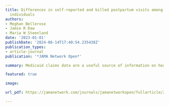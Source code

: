 ```yaml
---
title: Differences in self-reported and billed postpartum visits among Medicaid-insured
  individuals
authors:
- Meghan Bellerose
- Jamie R Daw
- Maria W Steenland
date: '2023-01-01'
publishDate: '2024-06-14T17:40:54.235438Z'
publication_types:
- article-journal
publication: '*JAMA Network Open*'

summary: Medicaid claims data are a useful source of information on health care use during the postpartum period; however, results from this cross-sectional study suggest that estimates of postpartum visit use derived from Medicaid claims may undercount postpartum visit receipt by systematically missing care received by unqualified immigrants with Emergency Medicaid for delivery and those who transition to private insurance during the postpartum period. These findings suggest that accounting for postpartum insurance transitions when conducting studies using Medicaid claims data may improve estimates of postpartum health care use and outcomes.

featured: true

image:

url_pdf: https://jamanetwork.com/journals/jamanetworkopen/fullarticle/2813290

---
```

